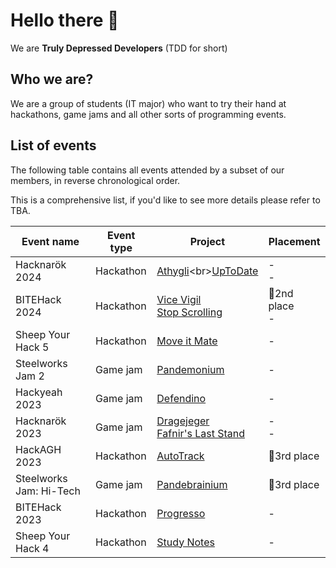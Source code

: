 # Hello there 👋

We are **Truly Depressed Developers** (TDD for short)

## Who we are?
We are a group of students (IT major) who want to try their hand at hackathons, game jams and all other sorts of programming events.

## List of events
The following table contains all events attended by a subset of our members, in reverse chronological order.

This is a comprehensive list, if you'd like to see more details please refer to TBA.

| Event name | Event type | Project | Placement |
|---|---|---|---|
| Hacknarök 2024 | Hackathon | [Athygli]([https://github.com/Truly-Depressed-Developers/ViceVigil](https://github.com/Truly-Depressed-Developers/athygli))<br>[UpToDate]([https://github.com/Truly-Depressed-Developers/stop-scrolling](https://github.com/Truly-Depressed-Developers/upToDate)) | -<br>- |
| BITEHack 2024 | Hackathon | [Vice Vigil](https://github.com/Truly-Depressed-Developers/ViceVigil)<br>[Stop Scrolling](https://github.com/Truly-Depressed-Developers/stop-scrolling) | 🥈2nd place<br>- |
| Sheep Your Hack 5 | Hackathon | [Move it Mate](https://github.com/Truly-Depressed-Developers/move-it-mate) | - |
| Steelworks Jam 2 | Game jam | [Pandemonium](https://github.com/Truly-Depressed-Developers/pandemonium) | - |
| Hackyeah 2023 | Game jam | [Defendino](https://github.com/Truly-Depressed-Developers/defendino) | - |
| Hacknarök 2023 | Game jam | [Dragejeger](https://github.com/Truly-Depressed-Developers/dragejeger)<br>[Fafnir's Last Stand](https://github.com/Truly-Depressed-Developers/fafnirs-last-stand) | -<br>- |
| HackAGH 2023 | Hackathon | [AutoTrack](https://github.com/Truly-Depressed-Developers/auto-track) | 🥉3rd place |
| Steelworks Jam: Hi-Tech | Game jam | [Pandebrainium](https://github.com/Truly-Depressed-Developers/pandebrainium) | 🥉3rd place |
| BITEHack 2023 | Hackathon | [Progresso](https://github.com/Truly-Depressed-Developers/progresso) | - |
| Sheep Your Hack 4 | Hackathon | [Study Notes](https://github.com/Truly-Depressed-Developers/study-notes) | - |

